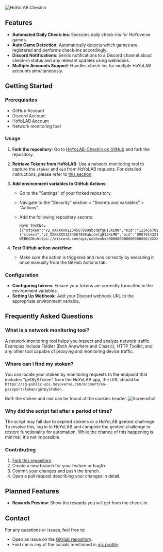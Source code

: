 ![HoYoLAB Checkin](https://github.com/user-attachments/assets/1ae984ff-54cc-4040-814f-6b12d78b0930)

## Features

- **Automated Daily Check-ins**: Executes daily check-ins for HoYoverse games.
- **Auto Game Detection**: Automatically detects which games are registered and performs check-ins accordingly.
- **Discord Notifications**: Sends notifications to a Discord channel about check-in status and any relevant updates using webhooks.
- **Multiple Accounts Support**: Handles check-ins for multiple HoYoLAB accounts simultaneously.

## Getting Started

### Prerequisites

- GitHub Account
- Discord Account
- HoYoLAB Account
- Network monitoring tool

### Usage

1. **Fork the repository**: Go to [HoYoLAB-Checkin on GitHub](https://github.com/Thereallo1026/HoYoLAB-Checkin) and fork the repository.

2. **Retrieve Tokens from HoYoLAB**: Use a network monitoring tool to capture the `stoken` and `mid` from HoYoLAB requests. For detailed instructions, please refer to [this section](#where-can-i-find-my-stoken).

3. **Add environment variables to GitHub Actions**:

   - Go to the "Settings" of your forked repository.
   - Navigate to the "Security" section > "Secrets and variables" > "Actions".
   - Add the following repository secrets:

     ```env
     HOYO_TOKENS=[{"stoken":"v2_XXXXXXX1234567890abcdefgHIJKLMN","mid":"1234567890_abc"},{"stoken":"v2_XXXXXXX1234567890abcdefgHIJKLMN","mid":"0987654321_def"}]
     WEBHOOK=https://discord.com/api/webhooks/000000000000000000/XXXXXXXXXXXXXXXXXXXXXXXXXXXXXXXXXXXXXXXXXXXXXXXXXXXXXXXXXXXXXXXX
     ```

4. **Test GitHub action workflow**:

   - Make sure the action is triggered and runs correctly by executing it once manually from the GitHub Actions tab.

### Configuration

- **Configuring tokens**: Ensure your tokens are correctly formatted in the environment variables.
- **Setting Up Webhook**: Add your Discord webhook URL to the appropriate environment variable.

## Frequently Asked Questions

### What is a network monitoring tool?

A network monitoring tool helps you inspect and analyze network traffic. Examples include Fiddler (Both Anywhere and Classic), HTTP Toolkit, and any other tool capable of proxying and monitoring device traffic.

### Where can I find my stoken?

You can locate your stoken by monitoring requests to the endpoint that includes "getBySToken" from the HoYoLAB app, the URL should be `https://sg-public-api.hoyoverse.com/account/ma-passport/token/getBySToken`.

Both the stoken and mid can be found at the cookies header.
![Screenshot](https://github.com/user-attachments/assets/327cc971-2715-4b64-b404-7d02a93aa4da)

### Why did the script fail after a period of time?

The script may fail due to expired stokens or a HoYoLAB geetest challenge. To resolve this, log in to HoYoLAB and complete the geetest challenge to restore functionality for automation. 
While the chance of this happening is minimal, it's not impossible.

### Contributing

1. [Fork this repository](https://github.com/thereallo1026/HoYoLAB-Checkin).
2. Create a new branch for your feature or bugfix.
3. Commit your changes and push the branch.
4. Open a pull request describing your changes in detail.

## Planned Features

- **Rewards Preview**: Show the rewards you will get from the check-in.

## Contact

For any questions or issues, feel free to:

- Open an issue on the [GitHub repository](https://github.com/thereallo1026/HoYoLAB-Checkin/issues).
- Find me in any of the socials mentioned in [my profile](https://thereallo.dev).
